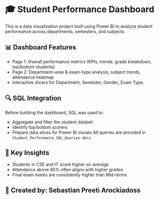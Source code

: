 # 🎓 Student Performance Dashboard

This is a data visualization project built using Power BI to analyze student performance across departments, semesters, and subjects.

## 📊 Dashboard Features
- Page 1: Overall performance metrics (KPIs, trends, grade breakdown, top/bottom students)
- Page 2: Department-wise & exam-type analysis, subject trends, attendance heatmap
- Interactive slicers for Department, Semester, Gender, Exam Type.
## 🔍 SQL Integration
Before building the dashboard, SQL was used to:
- Aggregate and filter the student dataset
- Identify top/bottom scorers
- Prepare data slices for Power BI visuals
All queries are provided in `Student_Performance_SQL_Queries.docx`
## 🧠 Key Insights
- Students in CSE and IT score higher on average
- Attendance above 85% often aligns with higher grades
- Final exam marks are consistently higher than Mid-terms
## 👤 Created by: Sebastian Preeti Arockiadoss

